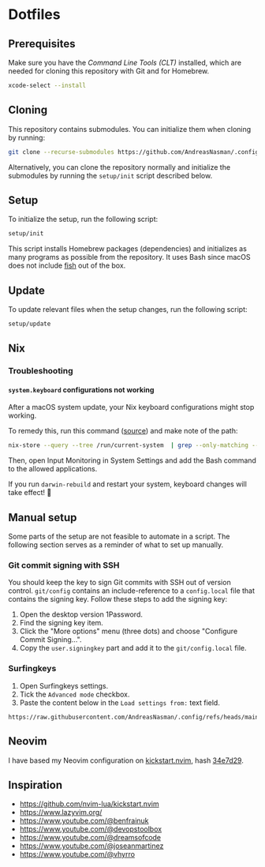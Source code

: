 # Dotfiles

## Prerequisites

Make sure you have the _Command Line Tools (CLT)_ installed, which are needed
for cloning this repository with Git and for Homebrew.

```sh
xcode-select --install
```

## Cloning

This repository contains submodules. You can initialize them when cloning by
running:

```sh
git clone --recurse-submodules https://github.com/AndreasNasman/.config.git
```

Alternatively, you can clone the repository normally and initialize the
submodules by running the `setup/init` script described below.

## Setup

To initialize the setup, run the following script:

```sh
setup/init
```

This script installs Homebrew packages (dependencies) and initializes as many
programs as possible from the repository. It uses Bash since macOS does not
include [fish](https://fishshell) out of the box.

## Update

To update relevant files when the setup changes, run the following script:

```sh
setup/update
```

## Nix

### Troubleshooting

#### `system.keyboard` configurations not working

After a macOS system update, your Nix keyboard configurations might stop
working.

To remedy this, run this command
([source](https://github.com/nix-darwin/nix-darwin/issues/905#issuecomment-2816336630))
and make note of the path:

```sh
nix-store --query --tree /run/current-system  | grep --only-matching --extended-regexp '/nix/store/.+-activate-system-start' | xargs nix-store --query --requisites | grep bash
```

Then, open Input Monitoring in System Settings and add the Bash command to the
allowed applications.

If you run `darwin-rebuild` and restart your system, keyboard changes will take
effect! 🎉

## Manual setup

Some parts of the setup are not feasible to automate in a script. The following
section serves as a reminder of what to set up manually.

### Git commit signing with SSH

You should keep the key to sign Git commits with SSH out of version control.
`git/config` contains an include-reference to a `config.local` file that
contains the signing key. Follow these steps to add the signing key:

1. Open the desktop version 1Password.
1. Find the signing key item.
1. Click the "More options" menu (three dots) and choose "Configure Commit
   Signing...".
1. Copy the `user.signingkey` part and add it to the `git/config.local` file.

### Surfingkeys

1. Open Surfingkeys settings.
1. Tick the `Advanced mode` checkbox.
1. Paste the content below in the `Load settings from:` text field.

```plain
https://raw.githubusercontent.com/AndreasNasman/.config/refs/heads/main/surfingkeys/theme.js
```

## Neovim

I have based my Neovim configuration on
[kickstart.nvim](https://github.com/nvim-lua/kickstart.nvim), hash
[34e7d29](https://github.com/nvim-lua/kickstart.nvim/commit/34e7d29aa7b6e95cf09d62baf4c9082db5b129c0).

## Inspiration

- <https://github.com/nvim-lua/kickstart.nvim>
- <https://www.lazyvim.org/>
- <https://www.youtube.com/@benfrainuk>
- <https://www.youtube.com/@devopstoolbox>
- <https://www.youtube.com/@dreamsofcode>
- <https://www.youtube.com/@joseanmartinez>
- <https://www.youtube.com/@vhyrro>
